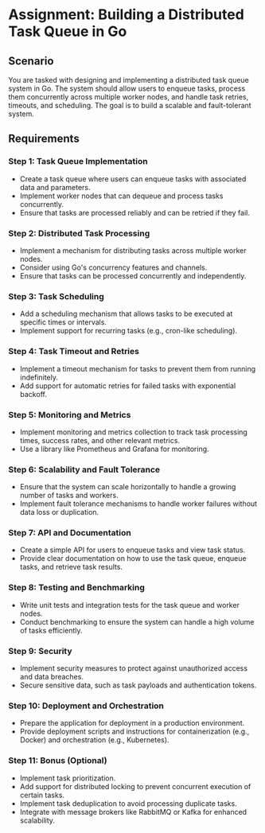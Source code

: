 # Assignment: Building a Distributed Task Queue in Go

## Scenario

You are tasked with designing and implementing a distributed task queue system in Go. The system should allow users to enqueue tasks, process them concurrently across multiple worker nodes, and handle task retries, timeouts, and scheduling. The goal is to build a scalable and fault-tolerant system.

## Requirements

### Step 1: Task Queue Implementation

- Create a task queue where users can enqueue tasks with associated data and parameters.
- Implement worker nodes that can dequeue and process tasks concurrently.
- Ensure that tasks are processed reliably and can be retried if they fail.

### Step 2: Distributed Task Processing

- Implement a mechanism for distributing tasks across multiple worker nodes.
- Consider using Go's concurrency features and channels.
- Ensure that tasks can be processed concurrently and independently.

### Step 3: Task Scheduling

- Add a scheduling mechanism that allows tasks to be executed at specific times or intervals.
- Implement support for recurring tasks (e.g., cron-like scheduling).

### Step 4: Task Timeout and Retries

- Implement a timeout mechanism for tasks to prevent them from running indefinitely.
- Add support for automatic retries for failed tasks with exponential backoff.

### Step 5: Monitoring and Metrics

- Implement monitoring and metrics collection to track task processing times, success rates, and other relevant metrics.
- Use a library like Prometheus and Grafana for monitoring.

### Step 6: Scalability and Fault Tolerance

- Ensure that the system can scale horizontally to handle a growing number of tasks and workers.
- Implement fault tolerance mechanisms to handle worker failures without data loss or duplication.

### Step 7: API and Documentation

- Create a simple API for users to enqueue tasks and view task status.
- Provide clear documentation on how to use the task queue, enqueue tasks, and retrieve task results.

### Step 8: Testing and Benchmarking

- Write unit tests and integration tests for the task queue and worker nodes.
- Conduct benchmarking to ensure the system can handle a high volume of tasks efficiently.

### Step 9: Security

- Implement security measures to protect against unauthorized access and data breaches.
- Secure sensitive data, such as task payloads and authentication tokens.

### Step 10: Deployment and Orchestration

- Prepare the application for deployment in a production environment.
- Provide deployment scripts and instructions for containerization (e.g., Docker) and orchestration (e.g., Kubernetes).

### Step 11: Bonus (Optional)

- Implement task prioritization.
- Add support for distributed locking to prevent concurrent execution of certain tasks.
- Implement task deduplication to avoid processing duplicate tasks.
- Integrate with message brokers like RabbitMQ or Kafka for enhanced scalability.
